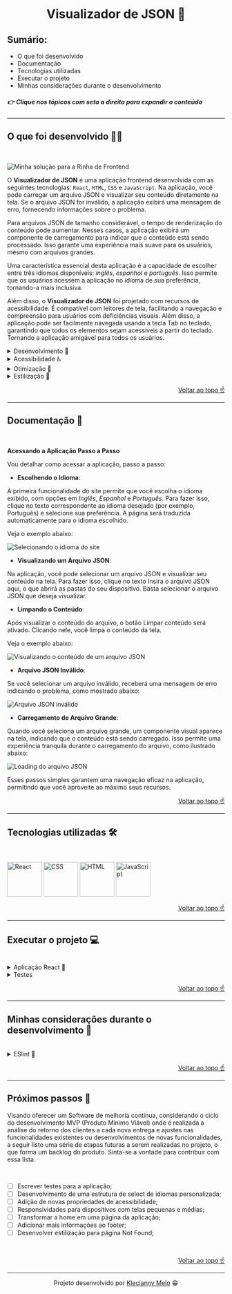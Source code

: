 <h1 id="top" align="center">Visualizador de JSON 📄</h1>

<h2>Sumário:</h2>

- O que foi desenvolvido
- Documentação
- Tecnologias utilizadas
- Executar o projeto
- Minhas considerações durante o desenvolvimento

<h5>👉 Clique nos tópicos com seta a direita para expandir o conteúdo</h5>

---

<h2>O que foi desenvolvido 👩‍💻</h2>

<br>

![Minha solução para a Rinha de Frontend](https://github.com/Kecbm/rinhadefrontend/blob/main/src/assets/3.View.gif)

O **Visualizador de JSON** é uma aplicação frontend desenvolvida com as seguintes tecnologias: `React`, `HTML`, `CSS` e `JavaScript`. Na aplicação, você pode carregar um arquivo JSON e visualizar seu conteúdo diretamente na tela. Se o arquivo JSON for inválido, a aplicação exibirá uma mensagem de erro, fornecendo informações sobre o problema.

Para arquivos JSON de tamanho considerável, o tempo de renderização do conteúdo pode aumentar. Nesses casos, a aplicação exibirá um componente de carregamento para indicar que o conteúdo está sendo processado. Isso garante uma experiência mais suave para os usuários, mesmo com arquivos grandes.

Uma característica essencial desta aplicação é a capacidade de escolher entre três idiomas disponíveis: _inglês_, _espanhol_ e _português_. Isso permite que os usuários acessem a aplicação no idioma de sua preferência, tornando-a mais inclusiva.

Além disso, o **Visualizador de JSON** foi projetado com recursos de acessibilidade. É compatível com leitores de tela, facilitando a navegação e compreensão para usuários com deficiências visuais. Além disso, a aplicação pode ser facilmente navegada usando a tecla Tab no teclado, garantindo que todos os elementos sejam acessíveis a partir do teclado. Tornando a aplicação amigável para todos os usuários.
<br>

<details><summary>Desenvolvimento 🎯</summary>

A aplicação foi cuidadosamente desenvolvida, com foco na usabilidade e na eficiência. Algumas das principais características do desenvolvimento incluem:

- **React JSON View**: Utilizei a biblioteca [React JSON View](https://www.npmjs.com/package/react-json-view) para criar uma visualização imersiva e amigável do JSON diretamente na tela, tornando a experiência de visualização mais eficiente;

- **Acessibilidade Prioritária**: Um dos principais desafios foi garantir que a aplicação fosse acessível a todos. Implementei recursos, como rótulos ARIA e descrições alternativas, para melhorar a experiência de usuários com deficiências visuais e necessidades de navegação assistida;

- **Otimização de Desempenho**: Reconheõ a importância de uma renderização rápida, especialmente ao lidar com arquivos grandes. Implementei otimizações para garantir que o conteúdo seja processado e exibido o mais rapidamente possível, tornando a interação com a aplicação mais ágil.

O objetivo é oferecer uma experiência de alta qualidade aos usuários, garantindo que a acessibilidade e o desempenho estejam no centro do desenvolvimento.

</details>

<details><summary>Acessibilidade ♿️</summary>

Minha preocupação com a acessibilidade se reflete em uma série de recursos cuidadosamente implementados para garantir que os usuários tenham a melhor experiência possível:

- **Rótulos ARIA**: Utilizei aria-label, aria-labelledby e aria-describedby para fornecer informações e contextos significativos para elementos, tornando a navegação mais compreensível para leitores de tela;

- **Textos Alternativos**: Implementei atributos alt em imagens para descrever seu conteúdo, beneficiando usuários que não podem visualizar as imagens;

- **Navegação por Teclado**: O uso aprimorado do atributo tabindex permite uma navegação mais eficiente da página usando apenas o teclado;

- **Multilíngue**: A página pode ser traduzida para três idiomas: português, inglês e espanhol, garantindo que os usuários possam escolher o idioma de sua preferência;

- **Feedback para Erros**: Implementei mensagem de erro para indicar quando um arquivo inválido é enviado, ajudando os usuários a entenderem o problema;

- **Experiência Ininterrupta**: Um ícone de carregamento será renderizado na tela enquanto o conteúdo do arquivo é processado, tornando a espera mais clara e menos frustrante para todos;

- **Interatividade Melhorada**: Alterei as cores dos elementos em resposta aos eventos de hover e clique, tornando a experiência mais dinâmica e interativa;

- **Botão Inteligente**: Adotei uma lógica que desabilita o botão quando não há conteúdo na tela, habilitando-o automaticamente quando o conteúdo está disponível, melhorando a usabilidade geral da página.

</details>

<details><summary>Otimização 🔧</summary>

Visando proporcionar a melhor experiência aos usuários ao visualizar arquivos JSON na tela, adotei uma abordagem de _otimização_. Para alcançar o menor tempo de renderização possível, desativei alguns recursos da biblioteca React JSON View:

- **Habilitação da Área de Transferência (Clipboard)**: A funcionalidade de copiar para a área de transferência foi desativada para minimizar a carga de processamento.

- **Exibição de Tamanho de Objetos**: A página não exibe o tamanho dos objetos, pois isso pode gerar um aumento no tempo de renderização.

- **Exibição de Tipos de Dados**: Desativei a exibição dos tipos de dados, o que ajuda a simplificar o processo de renderização.

- **Exibição de Chaves de Arrays**: Também optei por não exibir as chaves dos arrays, o que contribui para um carregamento mais rápido.

Com essas otimizações, conseguimos alcançar o menor tempo de renderização na tela, garantindo que os usuários desfrutem de uma experiência ágil ao visualizar arquivos JSON na aplicação.

</details>

<details>
<summary>Estilização 🎨</summary>

Os recursos visuais aplicados na página são:

- **Fontes**:
  - Utilizei as fontes Nunito e Roboto em diferentes tamanhos para melhorar a legibilidade:
      - Select: 18px
      - Título: 36px
      - Descrição: 20px
      - Textos: 20 ou 18px
      - Botão: 18px
      - Título: 36px

- **Cores**:
  - Selecionei cores que proporcionam uma experiência agradável ao usuário:
      - #efefef
      - #d9d9d9
      - #c3c3c3
      - #333333
      - #000000
      - #818181

- **Tipos de Cursor**:
  - Implementei três tipos de cursor para fornecer feedback visual:
      - Padrão (default)
      - Apontador (pointer)
      - Não permitido (not-allowed)

- **Ícones**:
  - Integrei ícones para melhorar a usabilidade:
      - Utilizei um ícone de pasta aberta no campo de envio de arquivo.
      - Adicionei um ícone de lixeira no botão de limpar conteúdo.

- **Emojis**:
  - Introduzi emojis representando as bandeiras dos países relacionados aos idiomas disponíveis na aplicação (inglês, espanhol e português).
  - No rodapé, adicionei um emoji de coração para um toque amigável.

- **Esquema de Contorno**:
  - Implementei contornos visuais para destacar o elemento atualmente focado durante a navegação do usuário.

Esses recursos de estilização foram aplicados cuidadosamente para aprimorar a estética e a usabilidade da aplicação.

</details>

<p align="right"><a href="#top">Voltar ao topo ☝</a></p>

---

<h2>Documentação 📕</h2>

<br>

**Acessando a Aplicação Passo a Passo**

Vou detalhar como acessar a aplicação, passo a passo:

- **Escolhendo o Idioma**:

A primeira funcionalidade do site permite que você escolha o idioma exibido, com opções em _Inglês_, _Espanhol_ e _Português_.
Para fazer isso, clique no texto correspondente ao idioma desejado (por exemplo, Português) e selecione sua preferência. A página será traduzida automaticamente para o idioma escolhido.

Veja o exemplo abaixo:

![Selecionando o idioma do site](https://github.com/Kecbm/rinhadefrontend/blob/main/src/assets/2.Language.gif)

- **Visualizando um Arquivo JSON**:

Na aplicação, você pode selecionar um arquivo JSON e visualizar seu conteúdo na tela.
Para fazer isso, clique no texto Insira o arquivo JSON aqui, o que abrirá as pastas do seu dispositivo.
Basta selecionar o arquivo JSON que deseja visualizar.

- **Limpando o Conteúdo**:

Após visualizar o conteúdo do arquivo, o botão Limpar conteúdo será ativado. Clicando nele, você limpa o conteúdo da tela.

Veja o exemplo abaixo:

![Visualizando o conteúdo de um arquivo JSON](https://github.com/Kecbm/rinhadefrontend/blob/main/src/assets/3.View.gif)

- **Arquivo JSON Inválido**:

Se você selecionar um arquivo inválido, receberá uma mensagem de erro indicando o problema, como mostrado abaixo:

![Arquivo JSON inválido](https://github.com/Kecbm/rinhadefrontend/blob/main/src/assets/4.Error.gif)

- **Carregamento de Arquivo Grande**:

Quando você seleciona um arquivo grande, um componente visual aparece na tela, indicando que o conteúdo está sendo carregado. Isso permite uma experiência tranquila durante o carregamento do arquivo, como ilustrado abaixo:

![Loading do arquivo JSON](https://github.com/Kecbm/rinhadefrontend/blob/main/src/assets/5.Loading.gif)

Esses passos simples garantem uma navegação eficaz na aplicação, permitindo que você aproveite ao máximo seus recursos.

<p align="right"><a href="#top">Voltar ao topo ☝</a></p>

---

<h2>Tecnologias utilizadas 🛠</h2>

<br>

<img title="React" alt="React" height="80" width="80" src="https://cdn.jsdelivr.net/gh/devicons/devicon/icons/react/react-original.svg" /> <img title="CSS" alt="CSS" height="80" width="80" src="https://cdn.jsdelivr.net/gh/devicons/devicon/icons/css3/css3-original.svg" />  <img title="HTML" alt="HTML" height="80" width="80" src="https://cdn.jsdelivr.net/gh/devicons/devicon/icons/html5/html5-original.svg" /> <img title="JavaScript" alt="JavaScript" height="80" width="80" src="https://cdn.jsdelivr.net/gh/devicons/devicon/icons/javascript/javascript-original.svg" />
          
<p align="right"><a href="#top">Voltar ao topo ☝</a></p>

---

<h2>Executar o projeto 💻</h2>

<br>

<details><summary>Aplicação React 🎉</summary>

Para clonar o projeto, instalar as dependências e iniciar a aplicação `React`, execute os comandos na ordem a seguir:

```bash
  git clone https://github.com/Kecbm/rinha-de-frontend.git
```

```bash
  cd rinha-de-frontend
```

```bash
  npm install
```

```bash
  npm start
```

</details>

<details><summary>Testes </summary>

Para rodar os testes do projeto, execute os comandos na ordem a seguir:

```bash
  git clone https://github.com/Kecbm/rinha-de-frontend.git
```

```bash
  cd rinha-de-frontend
```

```bash
  npm install
```

```bash
  npm test
```

![Testes da aplicação](https://github.com/Kecbm/rinhadefrontend/blob/main/src/assets/6.Testes.png)

</details>

<p align="right"><a href="#top">Voltar ao topo ☝</a></p>

---

<h2>Minhas considerações durante o desenvolvimento 📝</h2>

<br>

<details><summary>ESlint 👔</summary>

Durante o processo de desenvolvimento, encontrei um desafio com a inicialização do ESlint na aplicação, que resultou no seguinte erro:

![Erro na inicialização do ESlint](https://github.com/Kecbm/rinhadefrontend/blob/main/src/assets/1.EsLint.png)

Apesar de ter realizado diversas tentativas de resolução, não obtive sucesso em solucionar esse problema 🙁

</details>

<p align="right"><a href="#top">Voltar ao topo ☝</a></p>

---

<h2>Próximos passos 📝</h2>

Visando oferecer um Software de melhoria continua, considerando o ciclo do desenvolvimento MVP (Produto Mínimo Viável) onde é realizada a análise do retorno dos clientes a cada nova entrega e ajustes nas funcionalidades existentes ou desenvolvimentos de novas funcionalidades, a seguir listo uma série de etapas futuras a serem realizadas no projeto, o que forma um backlog do produto. Sinta-se a vontade para contribuir com essa lista.

<br>

- [ ] Escrever testes para a aplicação;
- [ ] Desenvolvimento de uma estrutura de select de idiomas personalizada;
- [ ] Adição de novas propriedades de acessibilidade;
- [ ] Responsividades para dispositivos com telas pequenas e médias;
- [ ] Transformar a home em uma página da aplicação;
- [ ] Adicionar mais informações ao footer;
- [ ] Desenvolver estilização para página Not Found;

<br>

<p align="right"><a href="#top">Voltar ao topo ☝</a></p>

---

<p align="center">Projeto desenvolvido por <a href="https://www.linkedin.com/in/kecbm/" target="_blank" rel="noopener noreferrer">Klecianny Melo</a> 😁</p>
